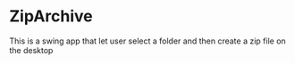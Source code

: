 # ZipArchive
This is a swing app that let user select a folder and then create a zip file on the desktop
